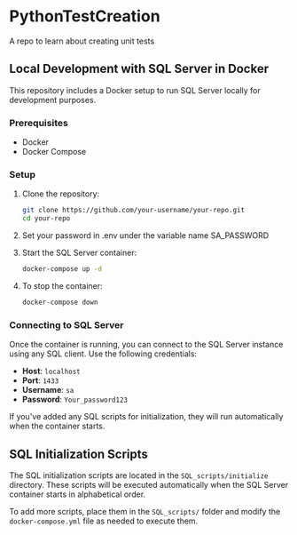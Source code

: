 # PythonTestCreation
A repo to learn about creating unit tests

## Local Development with SQL Server in Docker

This repository includes a Docker setup to run SQL Server locally for development purposes.

### Prerequisites
- Docker
- Docker Compose

### Setup

1. Clone the repository:
   ```bash
   git clone https://github.com/your-username/your-repo.git
   cd your-repo
   ```

2. Set your password in .env under the variable name SA_PASSWORD

3. Start the SQL Server container:
   ```bash
   docker-compose up -d
   ```

4. To stop the container:
   ```bash
   docker-compose down
   ```

### Connecting to SQL Server
Once the container is running, you can connect to the SQL Server instance using any SQL client. Use the following credentials:

- **Host**: `localhost`
- **Port**: `1433`
- **Username**: `sa`
- **Password**: `Your_password123`

If you've added any SQL scripts for initialization, they will run automatically when the container starts.


## SQL Initialization Scripts

The SQL initialization scripts are located in the `SQL_scripts/initialize` directory. These scripts will be executed automatically when the SQL Server container starts in alphabetical order.

To add more scripts, place them in the `SQL_scripts/` folder and modify the `docker-compose.yml` file as needed to execute them.

